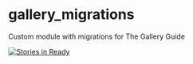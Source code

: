 # gallery_migrations
Custom module with migrations for The Gallery Guide 


[![Stories in Ready](https://badge.waffle.io/GalleryGuide/gall.svg?label=ready&title=Ready)](http://waffle.io/GalleryGuide/gall)
